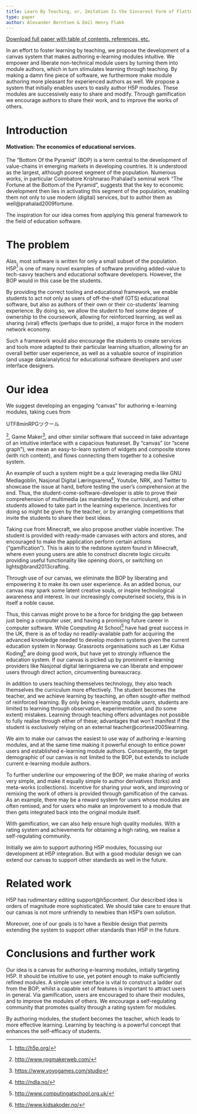 ```yaml
---
title: Learn By Teaching, or, Imitation Is the Sincerest Form of Flattery, or, Reinforced Learning (By Turning Students Into Authors (of Educational Software))
type: paper
author: Alexander Berntsen & Emil Henry Flakk
---
```

[Download full paper with table of contents, references, etc.](https://secure.plaimi.net/papers/2015-04-11-learn-by-teaching.pdf)

In an effort to foster learning by teaching, we propose the development
of a canvas system that makes authoring e-learning modules intuitive. We
empower and liberate non-technical module users by turning them into
module authors, which in turn stimulates learning through teaching. By
making a damn fine piece of software, we furthermore make module
authoring more pleasant for experienced authors as well. We propose a
system that initially enables users to easily author H5P modules. These
modules are successively easy to share and modify. Through gamification
we encourage authors to share their work, and to improve the works of
others.

Introduction
============

#### Motivation: The economics of educational services.

The “Bottom Of the Pyramid” (BOP) is a term central to the development
of value-chains in emerging markets in developing countries. It is
understood as the largest, although poorest segment of the population.
Numerous works, in particular Coimbatore Krishnarao Prahalad’s seminal
work “The Fortune at the Bottom of the Pyramid”, suggests that the key
to economic development then lies in activating this segment of the
population, enabling them not only to use modern (digital) services, but
to author them as well@prahalad2009fortune.

The inspiration for our idea comes from applying this general framework
to the field of education software.

The problem
===========

Alas, most software is written for only a small subset of the
population. H5P[^1] is one of many novel examples of software providing
added-value to tech-savvy teachers and educational software developers.
However, the BOP would in this case be the students.

By providing the correct tooling and educational framework, we enable
students to act not only as users of off-the-shelf (OTS) educational
software, but also as authors of their own or their co-students’
learning experience. By doing so, we allow the student to feel some
degree of ownership to the coursework, allowing for reinforced learning,
as well as sharing (viral) effects (perhaps due to pride), a major force
in the modern network economy.

Such a framework would also encourage the students to create services
and tools more adapted to their particular learning situation, allowing
for an overall better user experience, as well as a valuable source of
inspiration (and usage data/analytics) for educational software
developers and user interface designers.

Our idea
========

We suggest developing an engaging “canvas” for authoring e-learning
modules, taking cues from

<span>UTF8</span><span>min</span>RPGツクール

[^2], Game Maker[^3], and other similar software that succeed in take
advantage of an intuitive interface with a capacious featureset. By
“canvas” (or “scene graph”), we mean an easy-to-learn system of widgets
and composite stores (with rich content), and flows connecting them
together to a cohesive system.

An example of such a system might be a quiz leveraging media like GNU
Mediagoblin, Nasjonal Digital Læringsarena[^4], Youtube, NRK, and
Twitter to showcase the issue at hand, before testing the user’s
comprehension at the end. Thus, the student-come-software-developer is
able to prove their comprehension of multimedia (as mandated by the
curriculum), and other students allowed to take part in the learning
experience. Incentives for doing so might be given by the teacher, or by
arranging competitions that invite the students to share their best
ideas.

Taking cue from Minecraft, we also propose another viable incentive: The
student is provided with ready-made canvases with actors and stores, and
encouraged to make the application perform certain actions
(“gamification”). This is akin to the redstone system found in
Minecraft, where even young users are able to construct discrete logic
circuits providing useful functionality like opening doors, or switching
on lights@brand2013crafting.

Through use of our canvas, we eliminate the BOP by liberating and
empowering it to make its own user experience. As an added bonus, our
canvas may spark some latent creative souls, or inspire technological
awareness and interest. In our increasingly computerised society, this
is in itself a noble cause.

Thus, this canvas might prove to be a force for bridging the gap between
just being a computer user, and having a promising future career in
computer software. While Computing At School[^5] have had great success
in the UK, there is as of today no readily-available path for acquiring
the advanced knowledge needed to develop modern systems given the
current education system in Norway. Grassroots organisations such as Lær
Kidsa Koding[^6] are doing good work, but have yet to strongly influence
the education system. If our canvas is picked up by prominent e-learning
providers like Nasjonal digital læringsarena we can liberate and empower
users through direct action, circumventing bureaucracy.

In addition to users teaching themselves technology, they also teach
themselves the curriculum more effectively. The student becomes the
teacher, and we achieve learning by teaching, an often sought-after
method of reinforced learning. By only being e-learning module *users*,
students are limited to learning through observation, experimentation,
and (to some extent) mistakes. Learning through teaching offers
advantages not possible to fully realise through either of these;
advantages that won’t manifest if the student is exclusively relying on
an external teacher@cortese2005learning.

We aim to make our canvas the easiest to use way of authoring e-learning
modules, and at the same time making it powerful enough to entice power
users and established e-learning module authors. Consequently, the
target demographic of our canvas is not limited to the BOP, but extends
to include current e-learning module authors.

To further underline our empowering of the BOP, we make sharing of works
very simple, and make it equally simple to author derivatives (forks)
and meta-works (collections). Incentive for sharing your work, and
improving or remixing the work of others is provided through
gamification of the canvas. As an example, there may be a reward system
for users whose modules are often remixed, and for users who make an
improvement to a module that then gets integrated back into the original
module itself.

With gamification, we can also help ensure high quality modules. With a
rating system and achievements for obtaining a high rating, we realise a
self-regulating community.

Initially we aim to support authoring H5P modules, focussing our
development at H5P integration. But with a good modular design we can
extend our canvas to support other standards as well in the future.

Related work
============

H5P has rudimentary editing support@h5pcontent. Our described idea is
orders of magnitude more sophisticated. We should take care to ensure
that our canvas is not more unfriendly to newbies than H5P’s own
solution.

Moreover, one of our goals is to have a flexible design that permits
extending the system to support other standards than H5P in the future.

Conclusions and further work
============================

Our idea is a canvas for authoring e-learning modules, initially
targeting H5P. It should be intuitive to use, yet potent enough to make
sufficiently refined modules. A simple user interface is vital to
construct a ladder out from the BOP, whilst a capable set of features is
important to attract users in general. Via gamification, users are
encouraged to share their modules, and to improve the modules of others.
We encourage a self-regulating community that promotes quality through a
rating system for modules.

By authoring modules, the student becomes the teacher, which leads to
more effective learning. Learning by teaching is a powerful concept that
enhances the self-efficacy of students.

[^1]: <http://h5p.org/>

[^2]: <http://www.rpgmakerweb.com/>

[^3]: <https://www.yoyogames.com/studio>

[^4]: <http://ndla.no/>

[^5]: <http://www.computingatschool.org.uk/>

[^6]: <http://www.kidsakoder.no/>
